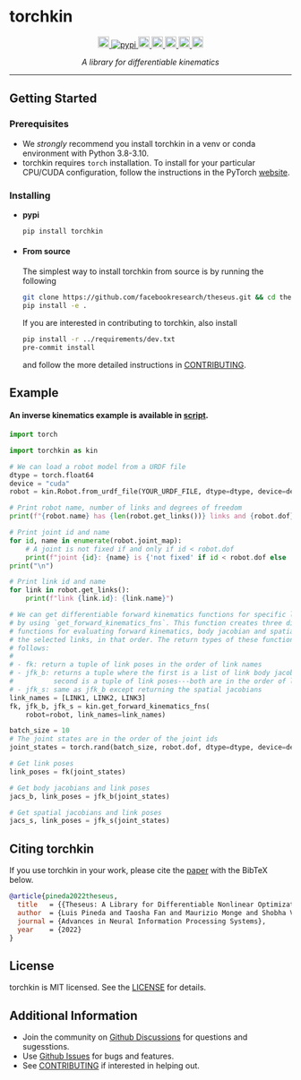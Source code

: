 # torchkin

<p align="center">
    <!-- License -->
    <a href="https://github.com/facebookresearch/theseus/blob/main/torchkin/LICENSE">
        <img src="https://img.shields.io/badge/license-MIT-blue.svg" alt="License" height="20">
    </a>
    <!-- pypi -->
    <a href="https://pypi.org/project/torchkin/">
        <img src="https://img.shields.io/pypi/v/torchkin" alt="pypi"
        heigh="20">
    <!-- Downloads counter -->
    <a href="https://pypi.org/project/torchkin/">
        <img src="https://pepy.tech/badge/torchkin" alt="PyPi Downloads" height="20">
    </a>
    <!-- Python -->
    <a href="https://www.python.org/downloads/release/">
        <img src="https://img.shields.io/badge/python-3.8%20%7C%203.9%20%7C%203.10-blue.svg" alt="Python" height="20">
    </a>
    <!-- Pre-commit -->
    <a href="https://github.com/pre-commit/pre-commit">
        <img src="https://img.shields.io/badge/pre--commit-enabled-green?logo=pre-commit&logoColor=white" alt="pre-commit" height="20">
    </a>
    <!-- Black -->
    <a href="https://github.com/psf/black">
        <img src="https://img.shields.io/badge/code%20style-black-000000.svg" alt="black" height="20">
    </a>
    <!-- PRs -->
    <a href="https://github.com/facebookresearch/theseus/blob/main/CONTRIBUTING.md">
        <img src="https://img.shields.io/badge/PRs-welcome-green.svg" alt="PRs" height="20">
    </a>
</p>

<p align="center">
    <i>A library for differentiable kinematics</i>
</p>

-----

## Getting Started

### Prerequisites
- We *strongly* recommend you install torchkin in a venv or conda environment with Python 3.8-3.10.
- torchkin requires `torch` installation. To install for your particular CPU/CUDA configuration, follow the instructions in the PyTorch [website](https://pytorch.org/get-started/locally/).

### Installing

- **pypi**
    ```bash
    pip install torchkin
    ```

- #### **From source**
    The simplest way to install torchkin from source is by running the following
    ```bash
    git clone https://github.com/facebookresearch/theseus.git && cd theseus/torchkin
    pip install -e .
    ```
    If you are interested in contributing to torchkin, also install
    ```bash
    pip install -r ../requirements/dev.txt
    pre-commit install
    ```
    and follow the more detailed instructions in [CONTRIBUTING](https://github.com/facebookresearch/theseus/blob/main/CONTRIBUTING.md).


## Example

#### An inverse kinematics example is available in [script](https://github.com/facebookresearch/theseus/blob/main/examples/inverse_kinematics.py).

```python
import torch

import torchkin as kin

# We can load a robot model from a URDF file
dtype = torch.float64
device = "cuda"
robot = kin.Robot.from_urdf_file(YOUR_URDF_FILE, dtype=dtype, device=device)

# Print robot name, number of links and degrees of freedom
print(f"{robot.name} has {len(robot.get_links())} links and {robot.dof} degrees of freedom.\n")

# Print joint id and name
for id, name in enumerate(robot.joint_map):
    # A joint is not fixed if and only if id < robot.dof
    print(f"joint {id}: {name} is {'not fixed' if id < robot.dof else 'fixed'}")
print("\n")

# Print link id and name
for link in robot.get_links():
    print(f"link {link.id}: {link.name}")

# We can get differentiable forward kinematics functions for specific links
# by using `get_forward_kinematics_fns`. This function creates three differentiable
# functions for evaluating forward kinematics, body jacobian and spatial jacobian of
# the selected links, in that order. The return types of these functions are as
# follows:
#
# - fk: return a tuple of link poses in the order of link names
# - jfk_b: returns a tuple where the first is a list of link body jacobians, and the
#          second is a tuple of link poses---both are in the order of link names
# - jfk_s: same as jfk_b except returning the spatial jacobians
link_names = [LINK1, LINK2, LINK3]
fk, jfk_b, jfk_s = kin.get_forward_kinematics_fns(
    robot=robot, link_names=link_names)

batch_size = 10
# The joint states are in the order of the joint ids
joint_states = torch.rand(batch_size, robot.dof, dtype=dtype, device=device)

# Get link poses
link_poses = fk(joint_states)

# Get body jacobians and link poses
jacs_b, link_poses = jfk_b(joint_states) 

# Get spatial jacobians and link poses
jacs_s, link_poses = jfk_s(joint_states) 
```

## Citing torchkin

If you use torchkin in your work, please cite the [paper](https://arxiv.org/abs/2207.09442) with the BibTeX below.

```bibtex
@article{pineda2022theseus,
  title   = {{Theseus: A Library for Differentiable Nonlinear Optimization}},
  author  = {Luis Pineda and Taosha Fan and Maurizio Monge and Shobha Venkataraman and Paloma Sodhi and Ricky TQ Chen and Joseph Ortiz and Daniel DeTone and Austin Wang and Stuart Anderson and Jing Dong and Brandon Amos and Mustafa Mukadam},
  journal = {Advances in Neural Information Processing Systems},
  year    = {2022}
}
```

## License

torchkin is MIT licensed. See the [LICENSE](https://github.com/facebookresearch/theseus/blob/main/torchkin/LICENSE) for details.


## Additional Information

- Join the community on [Github Discussions](https://github.com/facebookresearch/theseus/discussions) for questions and sugesstions.
- Use [Github Issues](https://github.com/facebookresearch/theseus/issues/new/choose) for bugs and features.
- See [CONTRIBUTING](https://github.com/facebookresearch/theseus/blob/main/CONTRIBUTING.md) if interested in helping out.
